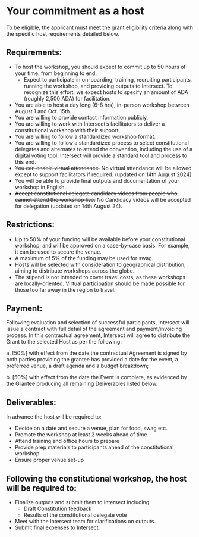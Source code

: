 # Your commitment as a host

To be eligible, the applicant must meet the[ grant eligibility criteria](https://docs.intersectmbo.org/intersect-community-grants/application-process/eligibility-criteria) along with the specific host requirements detailed below.

## Requirements:

* To host the workshop, you should expect to commit up to 50 hours of your time, from beginning to end.
  * Expect to participate in on-boarding, training, recruiting participants, running the workshop, and providing outputs to Intersect. To recognize this effort, we expect hosts to specify an amount of ADA (roughly 2,500 ADA) for facilitation.
* You are able to host a day long (6-8 hrs), in-person workshop between August 1 and Oct. 15th.
* You are willing to provide contact information publicly.
* You are willing to work with Intersect’s facilitators to deliver a constitutional workshop with their support.
* You are willing to follow a standardized workshop format.
* You are willing to follow a standardized process to select constitutional delegates and alternates to attend the convention, including the use of a digital voting tool. Intersect will provide a standard tool and process to this end.
* ~~You can enable virtual attendance.~~ No virtual attendance will be allowed except to support facilitators if required. (updated on 14th August 2024)&#x20;
* You will be able to provide final outputs and documentation of your workshop in English.
* ~~Accept constitutional delegate candidacy videos from people who cannot attend the workshop live.~~ No Candidacy videos will be accepted for delegation (updated on 14th August 24).

## Restrictions:

* Up to 50% of your funding will be available before your constitutional workshop, and will be approved on a case-by-case basis. For example, it can be used to secure the venue.
* A maximum of 5% of the funding may be used for swag.
* Hosts will be selected with consideration to geographical distribution, aiming to distribute workshops across the globe.
* The stipend is not intended to cover travel costs, as these workshops are locally-oriented. Virtual participation should be made possible for those too far away in the region to travel.

## Payment:&#x20;

Following evaluation and selection of successful participants, Intersect will issue a contract with full detail of the agreement and payment/invoicing process. In this contractual agreement, Intersect will agree to distribute the Grant to the selected Host as per the following:

a.   \[50%] with effect from the date the contractual Agreement is signed by both parties providing the grantee has provided a date for the event, a preferred venue, a draft agenda and a budget breakdown;

b.   \[50%] with effect from the date the Event is complete, as evidenced by the Grantee producing all remaining Deliverables listed below.

## Deliverables:

In advance the host will be required to:

* Decide on a date and secure a venue, plan for food, swag etc.
* Promote the workshop at least 2 weeks ahead of time
* Attend training and office hours to prepare
* Provide prep materials to participants ahead of the constitutional workshop
* Ensure proper venue set-up

## Following the constitutional workshop, the host will be required to:

* Finalize outputs and submit them to Intersect including:
  * Draft Constitution feedback
  * Results of the constitutional delegate vote
* Meet with the Intersect team for clarifications on outputs.
* Submit final expenses to Intersect.

